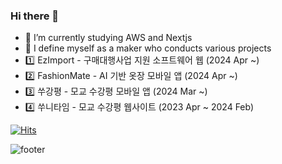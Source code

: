 ### Hi there 👋

- 🌱 I’m currently studying AWS and Nextjs
- 🚀 I define myself as a maker who conducts various projects
- 1️⃣ EzImport - 구매대행사업 지원 소프트웨어 웹 (2024 Apr ~)
- 2️⃣ FashionMate - AI 기반 옷장 모바일 앱 (2024 Apr ~)
- 3️⃣ 쑤강평 - 모교 수강평 모바일 앱 (2024 Mar ~)
- 4️⃣ 쑤니타임 - 모교 수강평 웹사이트 (2023 Apr ~ 2024 Feb)




[![Hits](https://hits.seeyoufarm.com/api/count/incr/badge.svg?url=https%3A%2F%2Fgithub.com%2FLDYWINNER&count_bg=%2379C83D&title_bg=%23555555&icon=&icon_color=%23E7E7E7&title=hits&edge_flat=false)](https://hits.seeyoufarm.com)

![footer](https://capsule-render.vercel.app/api?type=waving&color=auto&height=100&section=footer)
